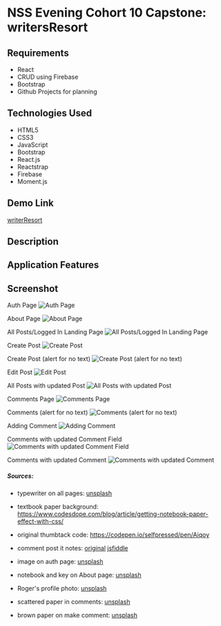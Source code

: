 # NSS Evening Cohort 10 Capstone: writersResort

## Requirements

* React
* CRUD using Firebase
* Bootstrap
* Github Projects for planning

## Technologies Used

* HTML5
* CSS3
* JavaScript
* Bootstrap
* React.js
* Reactstrap
* Firebase
* Moment.js

## Demo Link

[writerResort](https://writersresort-97d54.firebaseapp.com/auth)

## Description

## Application Features

## Screenshot

Auth Page
![Auth Page]()

About Page
![About Page]()

All Posts/Logged In Landing Page
![All Posts/Logged In Landing Page]()

Create Post
![Create Post]()

Create Post (alert for no text)
![Create Post (alert for no text)]()

Edit Post
![Edit Post]()

All Posts with updated Post
![All Posts with updated Post]()

Comments Page
![Comments Page]()

Comments (alert for no text)
![Comments (alert for no text)]()

Adding Comment
![Adding Comment]()

Comments with updated Comment Field
![Comments with updated Comment Field]()

Comments with updated Comment
![Comments with updated Comment]()


##### Sources:

* typewriter on all pages: [unsplash](https://unsplash.com/photos/0gkw_9fy0eQ)

* textbook paper background: https://www.codesdope.com/blog/article/getting-notebook-paper-effect-with-css/

* original thumbtack code: https://codepen.io/selfpressed/pen/Aiqoy

* comment post it notes: [original](http://creative-punch.net/2014/02/create-css3-post-it-note/) [jsfiddle](https://jsfiddle.net/doug99collins/8v02zj5k/)

* image on auth page: [unsplash](https://unsplash.com/photos/HzTJMkjctKE)

* notebook and key on About page: [unsplash](https://unsplash.com/photos/o9KNLaITFYw)

* Roger's profile photo: [unsplash](https://unsplash.com/photos/9R-CH7PR150)

* scattered paper in comments: [unsplash](https://unsplash.com/photos/aJTiW00qqtI)

* brown paper on make comment: [unsplash](https://unsplash.com/photos/Y3vPEuNlf7w)